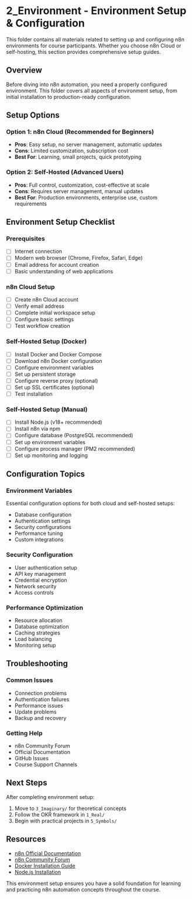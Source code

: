 # 2_Environment - Environment Setup & Configuration

This folder contains all materials related to setting up and configuring n8n environments for course participants. Whether you choose n8n Cloud or self-hosting, this section provides comprehensive setup guides.

## Overview

Before diving into n8n automation, you need a properly configured environment. This folder covers all aspects of environment setup, from initial installation to production-ready configuration.

## Setup Options

### Option 1: n8n Cloud (Recommended for Beginners)
- **Pros**: Easy setup, no server management, automatic updates
- **Cons**: Limited customization, subscription cost
- **Best For**: Learning, small projects, quick prototyping

### Option 2: Self-Hosted (Advanced Users)
- **Pros**: Full control, customization, cost-effective at scale
- **Cons**: Requires server management, manual updates
- **Best For**: Production environments, enterprise use, custom requirements

## Environment Setup Checklist

### Prerequisites
- [ ] Internet connection
- [ ] Modern web browser (Chrome, Firefox, Safari, Edge)
- [ ] Email address for account creation
- [ ] Basic understanding of web applications

### n8n Cloud Setup
- [ ] Create n8n Cloud account
- [ ] Verify email address
- [ ] Complete initial workspace setup
- [ ] Configure basic settings
- [ ] Test workflow creation

### Self-Hosted Setup (Docker)
- [ ] Install Docker and Docker Compose
- [ ] Download n8n Docker configuration
- [ ] Configure environment variables
- [ ] Set up persistent storage
- [ ] Configure reverse proxy (optional)
- [ ] Set up SSL certificates (optional)
- [ ] Test installation

### Self-Hosted Setup (Manual)
- [ ] Install Node.js (v18+ recommended)
- [ ] Install n8n via npm
- [ ] Configure database (PostgreSQL recommended)
- [ ] Set up environment variables
- [ ] Configure process manager (PM2 recommended)
- [ ] Set up monitoring and logging

## Configuration Topics

### Environment Variables
Essential configuration options for both cloud and self-hosted setups:
- Database configuration
- Authentication settings
- Security configurations
- Performance tuning
- Custom integrations

### Security Configuration
- User authentication setup
- API key management
- Credential encryption
- Network security
- Access controls

### Performance Optimization
- Resource allocation
- Database optimization
- Caching strategies
- Load balancing
- Monitoring setup

## Troubleshooting

### Common Issues
- Connection problems
- Authentication failures
- Performance issues
- Update problems
- Backup and recovery

### Getting Help
- n8n Community Forum
- Official Documentation
- GitHub Issues
- Course Support Channels

## Next Steps

After completing environment setup:
1. Move to `3_Imaginary/` for theoretical concepts
2. Follow the OKR framework in `1_Real/`
3. Begin with practical projects in `5_Symbols/`

## Resources

- [n8n Official Documentation](https://docs.n8n.io/)
- [n8n Community Forum](https://community.n8n.io/)
- [Docker Installation Guide](https://docs.docker.com/get-docker/)
- [Node.js Installation](https://nodejs.org/)

This environment setup ensures you have a solid foundation for learning and practicing n8n automation concepts throughout the course.

